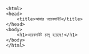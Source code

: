 <!DOCTYPE html>
     <html>
     <head>
         <title>আমার ওয়েবসাইট</title>
     </head>
     <body>
         <h1>ওয়েবসাইট চালু হয়েছে!</h1>
     </body>
     </html>
